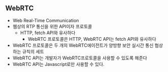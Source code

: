 ##  WebRTC

- Web Real-Time Communication
- 웹상의 RTP 통신을 위한 API이자 프로토콜
  - HTTP, fetch API와 유사하다
    - WebRTC 프로토콜은 HTTP, WebRTC API는 fetch API와 유사하다
- WebRTC 프로토콜은 두 개의 WebRTC에이전트가 양방향 보안 실시간 통신 협상하는 규칙의 세트
- WebRTC API는 개발자가 WebRTC프로토콜을 사용할 수 있도록 해준다
- WebRTC API는 Javascript로만 사용할 수 있다.

